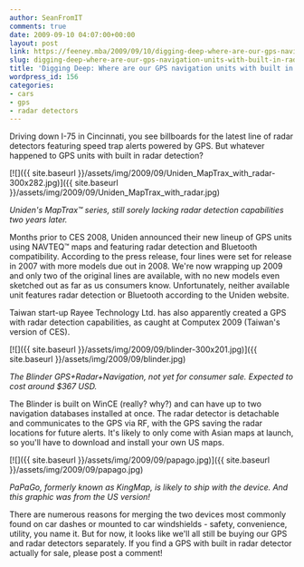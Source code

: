 ```yaml
---
author: SeanFromIT
comments: true
date: 2009-09-10 04:07:00+00:00
layout: post
link: https://feeney.mba/2009/09/10/digging-deep-where-are-our-gps-navigation-units-with-built-in-radar-detectors/
slug: digging-deep-where-are-our-gps-navigation-units-with-built-in-radar-detectors
title: 'Digging Deep: Where are our GPS navigation units with built in radar detectors?'
wordpress_id: 156
categories:
- cars
- gps
- radar detectors
---
```


Driving down I-75 in Cincinnati, you see billboards for the latest line of radar detectors featuring speed trap alerts powered by GPS. But whatever happened to GPS units with built in radar detection?  


  


[![]({{ site.baseurl }}/assets/img/2009/09/Uniden_MapTrax_with_radar-300x282.jpg)]({{ site.baseurl }}/assets/img/2009/09/Uniden_MapTrax_with_radar.jpg)

_Uniden's MapTrax™ series, still sorely lacking radar detection capabilities two years later._

  


Months prior to CES 2008, Uniden announced their new lineup of GPS units using NAVTEQ™ maps and featuring radar detection and Bluetooth compatibility. According to the press release, four lines were set for release in 2007 with more models due out in 2008. We're now wrapping up 2009 and only two of the original lines are available, with no new models even sketched out as far as us consumers know. Unfortunately, neither available unit features radar detection or Bluetooth according to the Uniden website.  
  
  
Taiwan start-up Rayee Technology Ltd. has also apparently created a GPS with radar detection capabilities, as caught at Computex 2009 (Taiwan's version of CES).  
  
  


[![]({{ site.baseurl }}/assets/img/2009/09/blinder-300x201.jpg)]({{ site.baseurl }}/assets/img/2009/09/blinder.jpg)

_The Blinder GPS+Radar+Navigation, not yet for consumer sale. Expected to cost around $367 USD._

  


The Blinder is built on WinCE (really? why?) and can have up to two navigation databases installed at once. The radar detector is detachable and communicates to the GPS via RF, with the GPS saving the radar locations for future alerts. It's likely to only come with Asian maps at launch, so you'll have to download and install your own US maps.  


[![]({{ site.baseurl }}/assets/img/2009/09/papago.jpg)]({{ site.baseurl }}/assets/img/2009/09/papago.jpg)

_PaPaGo, formerly known as KingMap, is likely to ship with the device. And this graphic was from the US version!_

  
There are numerous reasons for merging the two devices most commonly found on car dashes or mounted to car windshields - safety, convenience, utility, you name it. But for now, it looks like we'll all still be buying our GPS and radar detectors separately. If you find a GPS with built in radar detector actually for sale, please post a comment!
